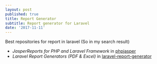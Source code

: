 ```yaml
---
layout: post
published: true
title: Report Generator
subtitle: Report generator for Laravel
date: '2017-11-11'
---
```

Best repositories for report in laravel (So in my search result)
* _JasperReports for PHP and Laravel Framework_ in [phpjasper](https://github.com/lavela/phpjasper)
* _Laravel Report Generators (PDF & Excel)_ in [laravel-report-generator](https://github.com/Jimmy-JS/laravel-report-generator)